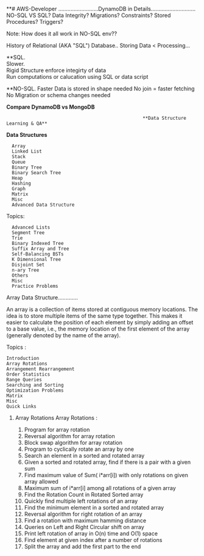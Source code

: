 **# AWS-Developer
..........................DynamoDB in Details.............................
 NO-SQL VS SQL?
 Data Integrity?
 Migrations?
 Constraints?
 Stored Procedures?
 Triggers?


Note: How does it all work in NO-SQL env??

History of Relational (AKA "SQL") Database..
Storing Data < Processing... 


**SQL.                  
Slower.                 
Rigid Structure enforce integirty of data                         
Run computations or calucation using SQL or data script                       
                        
                

**NO-SQL.
Faster
Data is  stored in shape needed
No join = faster fetching 
No Migration or schema changes needed



**Compare DynamoDB vs MongoDB**








                                                      **Data Structure Learning & QA**
                                                      
   
   **Data Structures**

      Array
      Linked List
      Stack
      Queue
      Binary Tree
      Binary Search Tree
      Heap
      Hashing
      Graph
      Matrix
      Misc
      Advanced Data Structure


Topics:

      Advanced Lists
      Segment Tree
      Trie
      Binary Indexed Tree
      Suffix Array and Tree
      Self-Balancing BSTs
      K Dimensional Tree
      Disjoint Set
      n-ary Tree
      Others
      Misc
      Practice Problems


Array Data Structure.............

An array is a collection of items stored at contiguous memory locations. The idea is to store multiple items of the same type together. This makes it easier to calculate the position of each element by simply adding an offset to a base value, i.e., the memory location of the first element of the array (generally denoted by the name of the array).
 
 
Topics :

    Introduction
    Array Rotations
    Arrangement Rearrangement
    Order Statistics
    Range Queries
    Searching and Sorting
    Optimization Problems
    Matrix
    Misc
    Quick Links 
    
    
1. Array Rotations
Array Rotations :

    1. Program for array rotation
    2. Reversal algorithm for array rotation
    3. Block swap algorithm for array rotation
    4. Program to cyclically rotate an array by one
    5. Search an element in a sorted and rotated array
    6. Given a sorted and rotated array, find if there is a pair with a given sum
    7. Find maximum value of Sum( i*arr[i]) with only rotations on given array allowed
    8. Maximum sum of i*arr[i] among all rotations of a given array
    9. Find the Rotation Count in Rotated Sorted array
    10. Quickly find multiple left rotations of an array
    11. Find the minimum element in a sorted and rotated array
    12. Reversal algorithm for right rotation of an array
    13. Find a rotation with maximum hamming distance
    14. Queries on Left and Right Circular shift on array
    15. Print left rotation of array in O(n) time and O(1) space
    16. Find element at given index after a number of rotations
    17. Split the array and add the first part to the end
